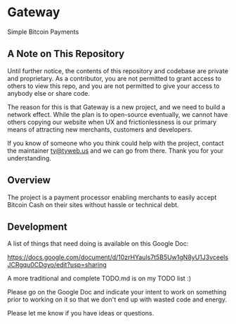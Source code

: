 # Gateway

Simple Bitcoin Payments

## A Note on This Repository

Until further notice, the contents of this repository and codebase are private
and proprietary. As a contributor, you are not permitted to grant access to
others to view this repo, and you are not permitted to give your access to
anybody else or share code.

The reason for this is that Gateway is a new project, and we need to build a
network effect. While the plan is to open-source eventually, we cannot have
others copying our website when UX and frictionlessness is our primary means of
attracting new merchants, customers and developers.

If you know of someone who you think could help with the project, contact the
maintainer <ty@tyweb.us> and we can go from there. Thank you for your
understanding.

## Overview

The project is a payment processor enabling merchants to easily accept Bitcoin
Cash on their sites without hassle or technical debt.

## Development

A list of things that need doing is available on this Google Doc:

https://docs.google.com/document/d/10zrHYauls7t5B5Uw1gN8yU1J3vceeIsJCRgqu0CDgyo/edit?usp=sharing

A more traditional and complete TODO.md is on my TODO list :)

Please go on the Google Doc and indicate your intent to work on something prior
to working on it so that we don't end up with wasted code and energy.

Please let me know if you have ideas or questions.
